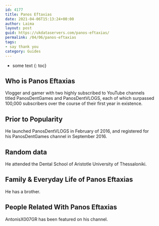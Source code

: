 ```yaml
---
id: 4177
title: Panos Eftaxias
date: 2021-04-06T15:13:24+00:00
author: Laima
layout: post
guid: https://ukdataservers.com/panos-eftaxias/
permalink: /04/06/panos-eftaxias
tags:
- say thank you
category: Guides
---
```


* some text
{: toc}


## Who is Panos Eftaxias
                  
                  
                  
Vlogger and gamer with two highly subscribed to YouTube channels titled PanosDentGames and PanosDentVLOGS, each of which surpassed 100,000 subscribers over the course of their first year in existence. 
                  
              
            
              
            
                
                
                
## Prior to Popularity
                  
                  
                  
He launched PanosDentVLOGS in February of 2016, and registered for his PanosDentGames channel in September 2016. 
                  
              
            
              
            
                
                
                
## Random data
                  
                  
                  
He attended the Dental School of Aristotle University of Thessaloniki. 
                  
              
            
              
            
                
                
                
## Family & Everyday Life of Panos Eftaxias
                  
                  
                  
He has a brother. 
                  
              
            
              
            
                
                
                
## People Related With Panos Eftaxias
                  
                  
                  
AntonisX007GR has been featured on his channel. 
                  
              
            
              
            
                
              
            
              
              
            
            
              
            
          
          
          